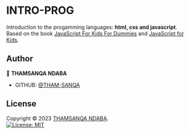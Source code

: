 # INTRO-PROG
Introduction to the progamming languages: **html, css and javascript**.<br>
Based on the book [JavaScript For Kids For Dummies](https://www.dummies.com/book/technology/programming-web-design/javascript/javascript-for-kids-for-dummies-281750/) and [JavaScript for Kids](https://www.google.co.za/books/edition/JavaScript_for_Kids/71nDBQAAQBAJ?hl=en&gbpv=1&dq=javascript+for+kids&printsec=frontcover).

## Author

👤 **THAMSANQA NDABA**
- GITHUB: [@THAM-SANQA](https://github.com/THAM-SANQA)

## License

Copyright © 2023 [THAMSANQA NDABA](https://github.com/THAM-SANQA).<br />
[![License: MIT](https://img.shields.io/badge/License-MIT-yellow.svg)](https://opensource.org/licenses/MIT)
